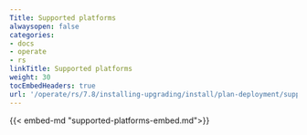 ```yaml
---
Title: Supported platforms
alwaysopen: false
categories:
- docs
- operate
- rs
linkTitle: Supported platforms
weight: 30
tocEmbedHeaders: true
url: '/operate/rs/7.8/installing-upgrading/install/plan-deployment/supported-platforms/'
---
```

{{< embed-md "supported-platforms-embed.md">}}
